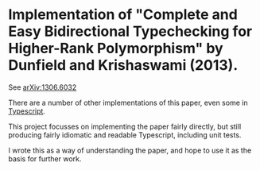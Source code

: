 # Implementation of "Complete and Easy Bidirectional Typechecking for Higher-Rank Polymorphism" by Dunfield and Krishaswami (2013).

See [arXiv:1306.6032](https://arxiv.org/abs/1306.6032)

There are a number of other implementations of this paper, even some in [Typescript](https://github.com/atennapel/bidirectional.js).

This project focusses on implementing the paper fairly directly, but still producing fairly idiomatic and readable Typescript, including unit tests.

I wrote this as a way of understanding the paper, and hope to use it as the basis for further work.